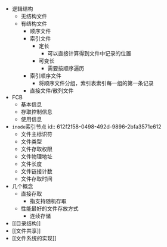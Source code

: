 - 逻辑结构
	- 无结构文件
	- 有结构文件
		- 顺序文件
		- 索引文件
			- 定长
				- 可以直接计算得到文件中记录的位置
			- 可变长
				- 需要按顺序遍历
		- 索引顺序文件
			- 将顺序文件分组，索引表索引每一组的第一条记录
		- 直接文件/散列文件
- FCB
	- 基本信息
	- 存取控制信息
	- 使用信息
- `inode`索引节点
  id:: 612f2f58-0498-492d-9896-2bfa3571e612
	- 文件主标识符
	- 文件类型
	- 文件存取权限
	- 文件物理地址
	- 文件长度
	- 文件链接计数
	- 文件存取时间
- 几个概念
	- 直接存取
		- 指支持随机存取
	- 性能最好的文件存放方式
		- 连续存储
- [[目录结构]]
- [[文件共享]]
- [[文件系统的实现]]